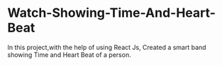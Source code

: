 # Watch-Showing-Time-And-Heart-Beat
In this project,with the help of using React Js, Created a smart band showing Time and Heart Beat of a person.
